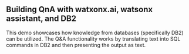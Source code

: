 ## Building QnA with watxonx.ai, watsonx assistant, and DB2
This demo showcases how knowledge from databases (specifically DB2) can be utilized. The Q&A functionality works by translating text into SQL commands in DB2 and then presenting the output as text.

